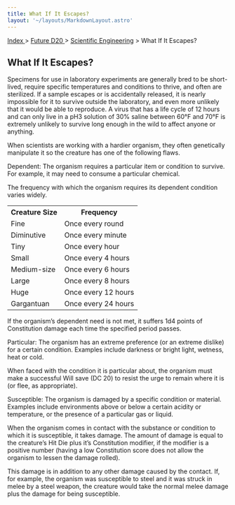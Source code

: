```yaml
---
title: What If It Escapes?
layout: '~/layouts/MarkdownLayout.astro'
---
```


[ Index ](/) > [ Future D20 ](/future.d20.srd) > [Scientific Engineering](/future.d20.srd/scientific.engineering) > What If It Escapes?

## What If It Escapes?

Specimens for use in laboratory experiments are generally bred to be short-
lived, require specific temperatures and conditions to thrive, and often are
sterilized. If a sample escapes or is accidentally released, it is nearly
impossible for it to survive outside the laboratory, and even more unlikely
that it would be able to reproduce. A virus that has a life cycle of 12 hours
and can only live in a pH3 solution of 30% saline between 60°F and 70°F is
extremely unlikely to survive long enough in the wild to affect anyone or
anything.

When scientists are working with a hardier organism, they often genetically
manipulate it so the creature has one of the following flaws.

Dependent: The organism requires a particular item or condition to survive.
For example, it may need to consume a particular chemical.

The frequency with which the organism requires its dependent condition varies
widely.


<table> <tr><th>Creature Size</th><th>Frequency</th></tr> <tr><td>Fine</td><td>Once every round</td></tr> <tr class="shaded"><td>Diminutive</td><td>Once every minute</td></tr> <tr><td>Tiny</td><td>Once every hour</td></tr> <tr class="shaded"><td>Small</td><td>Once every 4 hours</td></tr> <tr><td>Medium-size</td><td>Once every 6 hours</td></tr> <tr class="shaded"><td>Large</td><td>Once every 8 hours</td></tr> <tr><td>Huge</td><td>Once every 12 hours</td></tr> <tr class="shaded"><td>Gargantuan</td><td>Once every 24 hours</td></tr> </table>


If the organism’s dependent need is not met, it suffers 1d4 points of
Constitution damage each time the specified period passes.

Particular: The organism has an extreme preference (or an extreme dislike) for
a certain condition. Examples include darkness or bright light, wetness, heat
or cold.

When faced with the condition it is particular about, the organism must make a
successful Will save (DC 20) to resist the urge to remain where it is (or
flee, as appropriate).

Susceptible: The organism is damaged by a specific condition or material.
Examples include environments above or below a certain acidity or temperature,
or the presence of a particular gas or liquid.

When the organism comes in contact with the substance or condition to which it
is susceptible, it takes damage. The amount of damage is equal to the
creature’s Hit Die plus it’s Constitution modifier, if the modifier is a
positive number (having a low Constitution score does not allow the organism
to lessen the damage rolled).

This damage is in addition to any other damage caused by the contact. If, for
example, the organism was susceptible to steel and it was struck in melee by a
steel weapon, the creature would take the normal melee damage plus the damage
for being susceptible.

